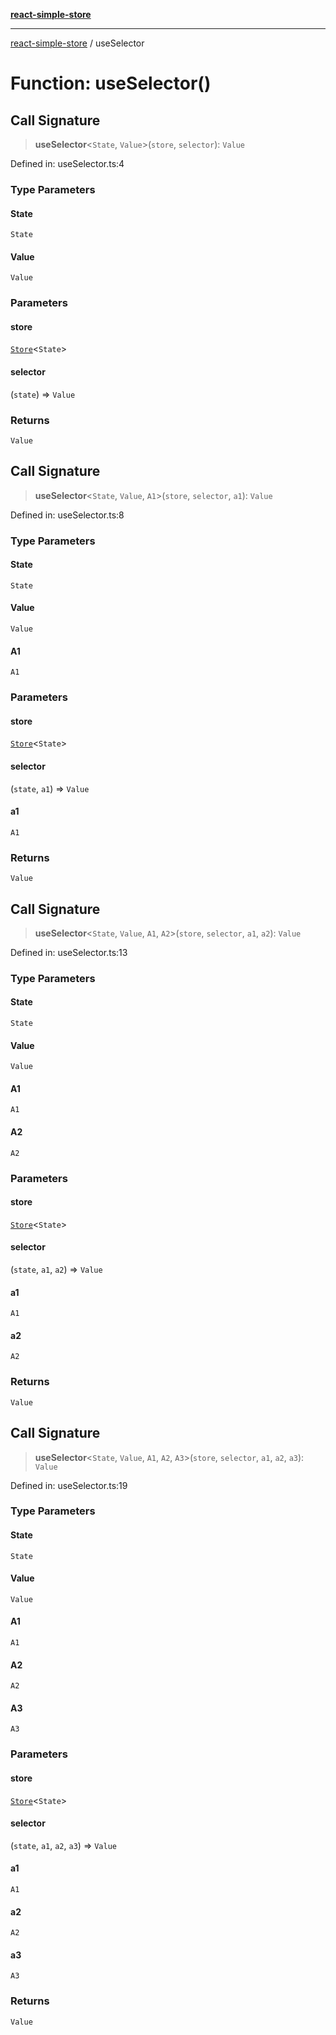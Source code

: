 [**react-simple-store**](../README.md)

***

[react-simple-store](../README.md) / useSelector

# Function: useSelector()

## Call Signature

> **useSelector**\<`State`, `Value`\>(`store`, `selector`): `Value`

Defined in: useSelector.ts:4

### Type Parameters

#### State

`State`

#### Value

`Value`

### Parameters

#### store

[`Store`](../classes/Store.md)\<`State`\>

#### selector

(`state`) => `Value`

### Returns

`Value`

## Call Signature

> **useSelector**\<`State`, `Value`, `A1`\>(`store`, `selector`, `a1`): `Value`

Defined in: useSelector.ts:8

### Type Parameters

#### State

`State`

#### Value

`Value`

#### A1

`A1`

### Parameters

#### store

[`Store`](../classes/Store.md)\<`State`\>

#### selector

(`state`, `a1`) => `Value`

#### a1

`A1`

### Returns

`Value`

## Call Signature

> **useSelector**\<`State`, `Value`, `A1`, `A2`\>(`store`, `selector`, `a1`, `a2`): `Value`

Defined in: useSelector.ts:13

### Type Parameters

#### State

`State`

#### Value

`Value`

#### A1

`A1`

#### A2

`A2`

### Parameters

#### store

[`Store`](../classes/Store.md)\<`State`\>

#### selector

(`state`, `a1`, `a2`) => `Value`

#### a1

`A1`

#### a2

`A2`

### Returns

`Value`

## Call Signature

> **useSelector**\<`State`, `Value`, `A1`, `A2`, `A3`\>(`store`, `selector`, `a1`, `a2`, `a3`): `Value`

Defined in: useSelector.ts:19

### Type Parameters

#### State

`State`

#### Value

`Value`

#### A1

`A1`

#### A2

`A2`

#### A3

`A3`

### Parameters

#### store

[`Store`](../classes/Store.md)\<`State`\>

#### selector

(`state`, `a1`, `a2`, `a3`) => `Value`

#### a1

`A1`

#### a2

`A2`

#### a3

`A3`

### Returns

`Value`

